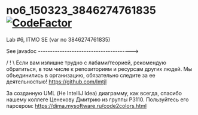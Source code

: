 # no6_150323_3846274761835 [![CodeFactor](https://www.codefactor.io/repository/github/zerumi/no6_150323_3846274761835/badge)](https://www.codefactor.io/repository/github/zerumi/no6_150323_3846274761835)
Lab #6, ITMO SE (var no 3846274761835)

See javadoc --------------------------------------->

/ ! \ Если вам излишне трудно с лабами/теорией, рекомендую обратиться, в том числе к репозиториям и ресурсам других
людей. Мы объединились в организацию, обязательно следите за ее деятельностью!
https://github.com/Imtjl

За созданную UML (Не IntelliJ Idea) диаграмму, как всегда, спасибо нашему коллеге Ценекову Дмитрию из группы P3110.
Пользуйтесь его парсером:
https://dima.mysoftware.ru/code2colors.html
